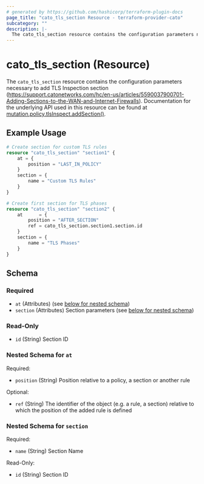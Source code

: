 ```yaml
---
# generated by https://github.com/hashicorp/terraform-plugin-docs
page_title: "cato_tls_section Resource - terraform-provider-cato"
subcategory: ""
description: |-
  The cato_tls_section resource contains the configuration parameters necessary to add TLS Inspection section (https://support.catonetworks.com/hc/en-us/articles/5590037900701-Adding-Sections-to-the-WAN-and-Internet-Firewalls). Documentation for the underlying API used in this resource can be found at mutation.policy.tlsInspect.addSection() https://api.catonetworks.com/documentation/#mutation-policy.tlsInspect.addSection.
---
```


# cato_tls_section (Resource)

The `cato_tls_section` resource contains the configuration parameters necessary to add TLS Inspection section (https://support.catonetworks.com/hc/en-us/articles/5590037900701-Adding-Sections-to-the-WAN-and-Internet-Firewalls). Documentation for the underlying API used in this resource can be found at [mutation.policy.tlsInspect.addSection()](https://api.catonetworks.com/documentation/#mutation-policy.tlsInspect.addSection).

## Example Usage

```terraform
# Create section for custom TLS rules 
resource "cato_tls_section" "section1" {
    at = {
        position = "LAST_IN_POLICY"
    }
    section = {
        name = "Custom TLS Rules"
    }    
}

# Create first section for TLS phases
resource "cato_tls_section" "section2" {
    at      = {
        position = "AFTER_SECTION"
        ref = cato_tls_section.section1.section.id
    }
    section = {
        name = "TLS Phases"
    }    
}
```

<!-- schema generated by tfplugindocs -->
## Schema

### Required

- `at` (Attributes) (see [below for nested schema](#nestedatt--at))
- `section` (Attributes) Section parameters (see [below for nested schema](#nestedatt--section))

### Read-Only

- `id` (String) Section ID

<a id="nestedatt--at"></a>
### Nested Schema for `at`

Required:

- `position` (String) Position relative to a policy, a section or another rule

Optional:

- `ref` (String) The identifier of the object (e.g. a rule, a section) relative to which the position of the added rule is defined


<a id="nestedatt--section"></a>
### Nested Schema for `section`

Required:

- `name` (String) Section Name

Read-Only:

- `id` (String) Section ID

